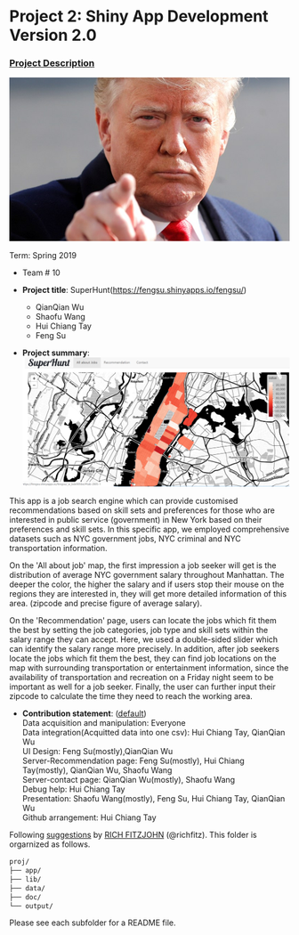 # Project 2: Shiny App Development Version 2.0

### [Project Description](doc/project2_desc.md)

![screenshot](lib/donald-trump.png)


Term: Spring 2019

+ Team # 10
+ **Project title**: SuperHunt(https://fengsu.shinyapps.io/fengsu/)
	+ QianQian Wu
	+ Shaofu Wang
	+ Hui Chiang Tay
	+ Feng Su
	

+ **Project summary**:
![screenshot](lib/screenshot.png)

This app is a job search engine which can provide customised recommendations based on skill sets and preferences for those who are interested in public service (government) in New York based on their preferences and skill sets. In this specific app, we employed comprehensive datasets such as NYC government jobs, NYC criminal and NYC transportation information. 

On the  'All about job' map, the first impression a job seeker will get is the distribution of average NYC government salary throughout Manhattan. The deeper the color, the higher the salary and if users stop their mouse on the regions they are interested in, they will get more detailed information of this area. 
(zipcode and precise figure of average salary). 

On the 'Recommendation' page, users can locate the jobs which fit them the best by setting the job categories, job type and skill sets within the salary range they can accept. Here, we used a double-sided slider which can identify the salary range more precisely. In addition, after job seekers locate the jobs which fit them the best, they can find job locations on the map with surrounding transportation or entertainment information, since the availability of transportation and recreation on a Friday night seem to be important as well for a job seeker. Finally, the user can further input their zipcode to calculate the time they need to reach the working area. 


+ **Contribution statement**: ([default](doc/a_note_on_contributions.md))<br>
Data acquisition and manipulation: Everyone <br>
Data integration(Acquitted data into one csv): Hui Chiang Tay, QianQian Wu <br>
UI Design: Feng Su(mostly),QianQian Wu <br>
Server-Recommendation page: Feng Su(mostly), Hui Chiang Tay(mostly), QianQian Wu, Shaofu Wang <br>
Server-contact page: QianQian Wu(mostly), Shaofu Wang <br>
Debug help: Hui Chiang Tay <br>
Presentation: Shaofu Wang(mostly), Feng Su, Hui Chiang Tay, QianQian Wu <br>
Github arrangement: Hui Chiang Tay


Following [suggestions](http://nicercode.github.io/blog/2013-04-05-projects/) by [RICH FITZJOHN](http://nicercode.github.io/about/#Team) (@richfitz). This folder is orgarnized as follows.

```
proj/
├── app/
├── lib/
├── data/
├── doc/
└── output/
```

Please see each subfolder for a README file.

